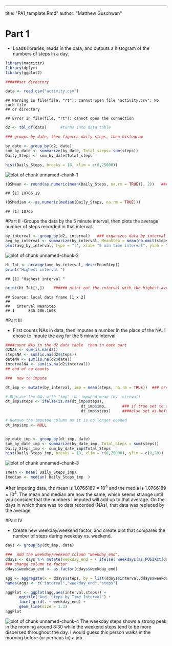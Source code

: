 ---
title: "PA1_template.Rmd"
author: "Matthew Guschwan"

# Part 1 
- Loads libraries, reads in the data, and outputs a histogram of the numbers of steps in a day.

```r
library(magrittr)
library(dplyr)
library(ggplot2)

######set directory

data <- read.csv("activity.csv")
```

```
## Warning in file(file, "rt"): cannot open file 'activity.csv': No such file
## or directory
```

```
## Error in file(file, "rt"): cannot open the connection
```

```r
d2 <- tbl_df(data)      #turns into data table 

### groups by date, then figures daily steps, then histogram

by_date <- group_by(d2, date)
sum_by_date <- summarize(by_date, Total_steps= sum(steps))
Daily_Steps <- sum_by_date$Total_steps

hist(Daily_Steps, breaks = 18, xlim = c(0,25000))                         # histogram of sum of steps
```

![plot of chunk unnamed-chunk-1](figure/unnamed-chunk-1-1.png) 

```r
(DSMean <- round(as.numeric(mean(Daily_Steps, na.rm = TRUE)), 2))   ### calculate and print the daily mean and Median
```

```
## [1] 10766.19
```

```r
(DSMedian <- as.numeric(median(Daily_Steps, na.rm = TRUE)))
```

```
## [1] 10765
```

#Part II 
-Groups the data by the 5 minute interval, then plots the average number of steps recorded in that interval.


```r
by_interval <- group_by(d2, interval)   ### organizes data by interval
avg_by_interval <- summarize(by_interval, MeanStep = mean(na.omit(steps)))
plot(avg_by_interval, type = "l", xlab= "5 min time interval", ylab = "Avg. steps")       ### plot
```

![plot of chunk unnamed-chunk-2](figure/unnamed-chunk-2-1.png) 

```r
Hi_Int <- arrange(avg_by_interval, desc(MeanStep))
print("Highest interval ")
```

```
## [1] "Highest interval "
```

```r
print(Hi_Int[1,])    ###### print out the interval with the highest avg. steps
```

```
## Source: local data frame [1 x 2]
## 
##   interval MeanStep
## 1      835 206.1698
```

#Part III 
- First counts NAs in data, then imputes a number in the place of the NA.  I chose to impute the avg for the 5 minute interval.  

```r
####count NAs in the d2 data table  then in each part
d2NAs <- sum(is.na(d2))
stepsNA <- sum(is.na(d2$steps))
dateNA <- sum(is.na(d2$date))
intervalNA <- sum(is.na(d2$interval))
## end of na counts

###  now to impute

dt_imp <- mutate(by_interval, imp = mean(steps, na.rm = TRUE))  ### create new column with mean of interval

# Replace the NAs with "imp" the imputed mean (by interval)
dt_imp$steps <- ifelse(is.na(dt_imp$steps),
                                 dt_imp$imp,       ### if true set to avg. from new column
                                 dt_imp$steps)     ####else set as before

# Remove the imputed column as it is no longer needed
dt_imp$imp <- NULL


by_date_imp <- group_by(dt_imp, date)
sum_by_date_imp <- summarize(by_date_imp, Total_Steps = sum(steps))
Daily_Steps_imp <- sum_by_date_imp$Total_Steps
hist(Daily_Steps_imp, breaks = 18, xlim = c(0,25000), ylim = c(0,20))                         # histogram of sum of steps
```

![plot of chunk unnamed-chunk-3](figure/unnamed-chunk-3-1.png) 

```r
Imean <- mean( Daily_Steps_imp)
Imedian <- median( Daily_Steps_imp  )
```
After imputing data, the mean is 1.0766189 &times; 10<sup>4</sup> and the media is 1.0766189 &times; 10<sup>4</sup>.  The mean and median are now the same, which seems strange until you consider that the numbers I imputed will add up to that average.  On the days in which there was no data recorded (NAs), that data was replaced by the average.

#Part IV 
- Create new weekday/weekend factor, and create plot that compares the number of steps during weekday vs. weekend.


```r
days <- group_by(dt_imp, date)

###  Add the weekday/weekend column "weekday_end".
ddays <- days %>% mutate(weekday_end = ( ifelse( weekdays(as.POSIXct(date)) %in% c("Saturday","Sunday"), "Weekend", "Weekday") ) )
### change column to factor
ddays$weekday_end <- as.factor(ddays$weekday_end)                      

agg <- aggregate(x = ddays$steps, by = list(ddays$interval,ddays$weekday_end), FUN = mean )
names(agg) <- c("interval","weekday_end","steps")

aggPlot <- ggplot(agg,aes(interval,steps)) +
      ggtitle("Avg. Steps by Time Interval") +
      facet_grid(. ~ weekday_end) +
      geom_line(size = 1.3)
aggPlot
```

![plot of chunk unnamed-chunk-4](figure/unnamed-chunk-4-1.png) 
The weekday steps shows a strong peak in the morning around 8:30 while the weekend steps tend to be more dispersed throughout the day.  I would guess this person walks in the morning before (or perhaps to) a job.


